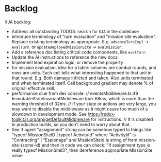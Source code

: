 # Backlog

KJA backlog:

- Address all outstanding TODOS: search for `KJA` in the codebase
- introduce terminology of "turn evaluation" and "mission site evaluation". Replace existing terminology as appropriate.
  E.g. `advanceTurnImpl` -> `evalTurn`. or `updateDeployedMissionSite` -> `evalMission`.
- Add a reference doc listing critical code components, like `evalTurn`
- Update the AI instructions to reference the new docs.
- Implement lead expiration logic, or remove the property
- for mission evaluation, idea for a table: columns are combat rounds, and rows are units. Each cell tells what
  interesting happened to that unit in that round.
  E.g. Both damage inflicted and taken. Also units terminated and when terminated itself.
  Cell background gradient may denote % of original effective skill.
- performance clue from dev console:
  // eventsMiddleware.ts:49 ImmutableStateInvariantMiddleware took 68ms, which is more than the warning threshold of 32ms.
  // If your state or actions are very large, you may want to disable the middleware as it might cause too much
  of a slowdown in development mode. See https://redux-toolkit.js.org/api/getDefaultMiddleware for instructions.
  // It is disabled in production builds, so you don't need to worry about that.
- See if agent "assignment" string can be somehow typed to things like "typeof MissionSiteID | typeof ActivityId"
  where "ActivityId" is "Contracting" | "Espionage"
  and MissionSiteId is string of form mission-site-(some-id)
  and then in code we can check: "if assignment type is really typeof MissionSiteID", then dereference appropriate
  MissionSite value
